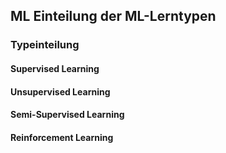 ## ML Einteilung der ML-Lerntypen

### Typeinteilung

#### Supervised Learning

#### Unsupervised Learning

#### Semi-Supervised Learning

#### Reinforcement Learning
